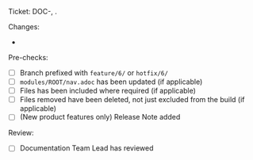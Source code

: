 Ticket: DOC-<num>, <ticket-title-here>.

Changes:
* <placeholder-text>

Pre-checks:
- [ ] Branch prefixed with `feature/6/` or `hotfix/6/`
- [ ] `modules/ROOT/nav.adoc` has been updated (if applicable)
- [ ] Files has been included where required (if applicable)
- [ ] Files removed have been deleted, not just excluded from the build (if applicable)
- [ ] (New product features only) Release Note added

Review:
- [ ] Documentation Team Lead has reviewed
